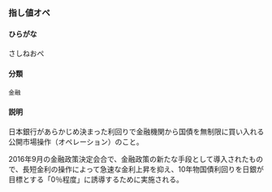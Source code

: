 <div style="display:none;">

## [あ行](securities-terms?id=あ行)
## [か行](securities-terms?id=か行)
## [さ行](securities-terms?id=さ行)

</div>

### 指し値オペ

#### ひらがな

さしねおぺ

#### 分類

`金融`

#### 説明

日本銀行があらかじめ決まった利回りで金融機関から国債を無制限に買い入れる公開市場操作（オペレーション）のこと。
 
2016年9月の金融政策決定会合で、金融政策の新たな手段として導入されたもので、長短金利の操作によって急速な金利上昇を抑え、10年物国債利回りを日銀が目標とする「0％程度」に誘導するために実施される。

<div style="display:none;">

## [た行](securities-terms?id=た行)
## [な行](securities-terms?id=な行)
## [は行](securities-terms?id=は行)
## [ま行](securities-terms?id=ま行)
## [や行](securities-terms?id=や行)
## [ら行](securities-terms?id=ら行)
## [わ行](securities-terms?id=わ行)
## [英数字・記号](securities-terms?id=英数字・記号)

</div>

